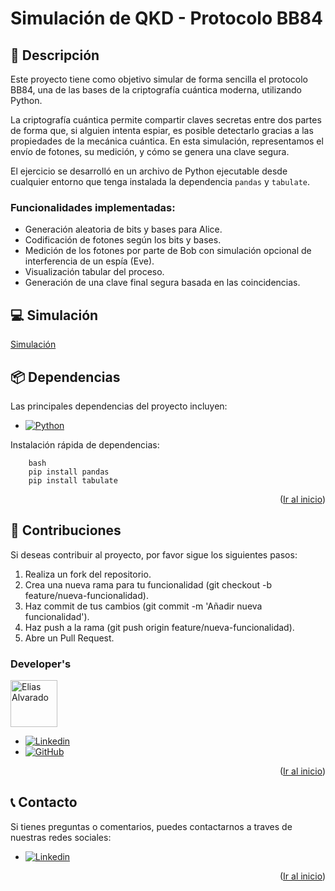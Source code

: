 <!--
PROJECT NAME
-->

# Simulación de QKD - Protocolo BB84
<a id="readme-top"></a>

<!--
PROJECT DESCRIPTION
-->
## 📜 Descripción

Este proyecto tiene como objetivo simular de forma sencilla el protocolo BB84, una de las bases de la criptografía cuántica moderna, utilizando Python.

La criptografía cuántica permite compartir claves secretas entre dos partes de forma que, si alguien intenta espiar, es posible detectarlo gracias a las propiedades de la mecánica cuántica. En esta simulación, representamos el envío de fotones, su medición, y cómo se genera una clave segura.

El ejercicio se desarrolló en un archivo de Python ejecutable desde cualquier entorno que tenga instalada la dependencia `pandas` y `tabulate`.

### Funcionalidades implementadas:
- Generación aleatoria de bits y bases para Alice.
- Codificación de fotones según los bits y bases.
- Medición de los fotones por parte de Bob con simulación opcional de interferencia de un espía (Eve).
- Visualización tabular del proceso.
- Generación de una clave final segura basada en las coincidencias.

## 💻 Simulación
[Simulación](https://github.com/eliasalvarado/CifradoDeLaInformacion/blob/main/Laboratorios/Lab5/Lab5-CI.mp4)


## 📦 Dependencias

Las principales dependencias del proyecto incluyen:
* [![Python][Python]][Python-url]

Instalación rápida de dependencias:
```
    bash
    pip install pandas
    pip install tabulate
```

<p align="right">(<a href="#readme-top">Ir al inicio</a>)</p>

## 👥 Contribuciones
Si deseas contribuir al proyecto, por favor sigue los siguientes pasos:
1. Realiza un fork del repositorio.
2.	Crea una nueva rama para tu funcionalidad (git checkout -b feature/nueva-funcionalidad).
3.	Haz commit de tus cambios (git commit -m 'Añadir nueva funcionalidad').
4.	Haz push a la rama (git push origin feature/nueva-funcionalidad).
5.	Abre un Pull Request.

### Developer's

<a href="https://github.com/eliasalvarado">
  <img width='75' src="https://avatars.githubusercontent.com/u/77988653?v=4" alt="Elias Alvarado" />
</a>

* [![Linkedin][Linkedin]][Linkedin-lud]
* [![GitHub][GitHub]][GitHub-lud]

<p align="right">(<a href="#readme-top">Ir al inicio</a>)</p>

## 📞 Contacto
Si tienes preguntas o comentarios, puedes contactarnos a traves de nuestras redes sociales:

* [![Linkedin][Linkedin]][Linkedin-lud]

<p align="right">(<a href="#readme-top">Ir al inicio</a>)</p>



<!-- MARKDOWN LINKS & IMAGES -->
[Python]: https://img.shields.io/badge/Python-3776AB?style=flat&logo=python&logoColor=white
[Python-url]: https://www.python.org/
[Linkedin-lud]: https://www.linkedin.com/in/ealvaradorax/
[Linkedin]: https://img.shields.io/badge/-LinkedIn-black.svg?style=for-the-badge&logo=linkedin&colorB=555
[Github-lud]: https://github.com/eliasalvarado
[GitHub]: https://img.shields.io/badge/github-%23121011.svg?style=for-the-badge&logo=github&logoColor=white